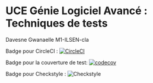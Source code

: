 # UCE Génie Logiciel Avancé : Techniques de tests

Davesne Gwanaelle 
M1-ILSEN-cla


Badge pour CircleCI :
[![CircleCI](https://dl.circleci.com/status-badge/img/gh/GwanaelleDavesne/ceri-m1-techniques-de-test/tree/master.svg?style=svg)](https://dl.circleci.com/status-badge/redirect/gh/GwanaelleDavesne/ceri-m1-techniques-de-test/tree/master)

Badge pour la couverture de test:
[![codecov](https://codecov.io/github/GwanaelleDavesne/ceri-m1-techniques-de-test/graph/badge.svg?token=GV7D682B79)](https://codecov.io/github/GwanaelleDavesne/ceri-m1-techniques-de-test)

Badge pour Checkstyle : 
![Checkstyle](https://img.shields.io/badge/Checkstyle-Passing-brightgreen)

